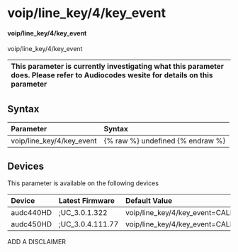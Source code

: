 ﻿---
description: voip/line_key/4/key_event
search: false
---

# voip/line_key/4/key_event

#### voip/line_key/4/key_event

voip/line_key/4/key_event


| This parameter is currently investigating what this parameter does. Please refer to Audiocodes wesite for details on this parameter | 
| :--- |

## Syntax
| Parameter | Syntax |
| :--- | :--- |
|voip/line_key/4/key_event | {% raw %} undefined {% endraw %}|

## Devices
This parameter is available on the following devices

| Device | Latest Firmware | Default Value |
|:---|:---|:---|
| audc440HD | ;UC_3.0.1.322 | voip/line_key/4/key_event=CALENDAR 
| audc450HD | ;UC_3.0.4.111.77 | voip/line_key/4/key_event=CALENDAR 

ADD A DISCLAIMER
